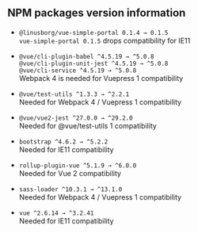 ## NPM packages version information

- `@linusborg/vue-simple-portal 0.1.4 → 0.1.5`  
  `vue-simple-portal 0.1.5` drops compatibility for IE11

- `@vue/cli-plugin-babel ^4.5.19 → ^5.0.8`  
  `@vue/cli-plugin-unit-jest ^4.5.19 → ^5.0.8`  
  `@vue/cli-service ^4.5.19 → ^5.0.8`  
   Webpack 4 is needed for Vuepress 1 compatibility

- `@vue/test-utils ^1.3.3 → ^2.2.1`  
  Needed for Webpack 4 / Vuepress 1 compatibility

- `@vue/vue2-jest ^27.0.0 → ^29.2.0`  
  Needed for @vue/test-utils 1 compatibility

- `bootstrap ^4.6.2 → ^5.2.2`  
  Needed for IE11 compatibility

- `rollup-plugin-vue ^5.1.9 → ^6.0.0`  
  Needed for Vue 2 compatibility

- `sass-loader ^10.3.1 → ^13.1.0`  
  Needed for Webpack 4 / Vuepress 1 compatibility

- `vue ^2.6.14 → ^3.2.41`  
  Needed for IE11 compatibility
